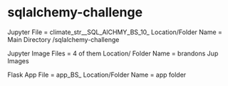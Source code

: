 # sqlalchemy-challenge


Jupyter File 	=   climate_str__SQL_AlCHMY_BS_10_     	Location/Folder Name   =  Main Directory /sqlalchemy-challenge

Jupyter Image Files 	= 4 of them  			Location/ Folder Name  = brandons Jup Images

Flask App File 	= app_BS_  			Location/Folder Name  = app folder 
